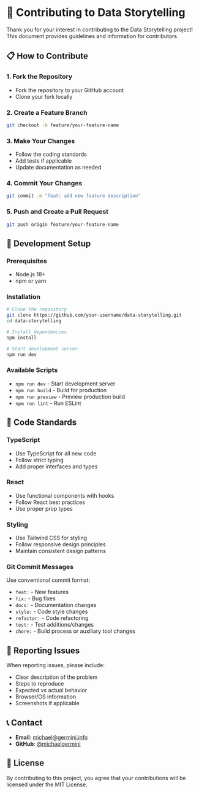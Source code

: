 # 🤝 Contributing to Data Storytelling

Thank you for your interest in contributing to the Data Storytelling project! This document provides guidelines and information for contributors.

## 📋 How to Contribute

### 1. **Fork the Repository**
- Fork the repository to your GitHub account
- Clone your fork locally

### 2. **Create a Feature Branch**
```bash
git checkout -b feature/your-feature-name
```

### 3. **Make Your Changes**
- Follow the coding standards
- Add tests if applicable
- Update documentation as needed

### 4. **Commit Your Changes**
```bash
git commit -m "feat: add new feature description"
```

### 5. **Push and Create a Pull Request**
```bash
git push origin feature/your-feature-name
```

## 🎯 Development Setup

### Prerequisites
- Node.js 18+
- npm or yarn

### Installation
```bash
# Clone the repository
git clone https://github.com/your-username/data-storytelling.git
cd data-storytelling

# Install dependencies
npm install

# Start development server
npm run dev
```

### Available Scripts
- `npm run dev` - Start development server
- `npm run build` - Build for production
- `npm run preview` - Preview production build
- `npm run lint` - Run ESLint

## 📝 Code Standards

### TypeScript
- Use TypeScript for all new code
- Follow strict typing
- Add proper interfaces and types

### React
- Use functional components with hooks
- Follow React best practices
- Use proper prop types

### Styling
- Use Tailwind CSS for styling
- Follow responsive design principles
- Maintain consistent design patterns

### Git Commit Messages
Use conventional commit format:
- `feat:` - New features
- `fix:` - Bug fixes
- `docs:` - Documentation changes
- `style:` - Code style changes
- `refactor:` - Code refactoring
- `test:` - Test additions/changes
- `chore:` - Build process or auxiliary tool changes

## 🐛 Reporting Issues

When reporting issues, please include:
- Clear description of the problem
- Steps to reproduce
- Expected vs actual behavior
- Browser/OS information
- Screenshots if applicable

## 📞 Contact

- **Email**: [michael@germini.info](mailto:michael@germini.info)
- **GitHub**: [@michaelgermini](https://github.com/michaelgermini)

## 📄 License

By contributing to this project, you agree that your contributions will be licensed under the MIT License.
